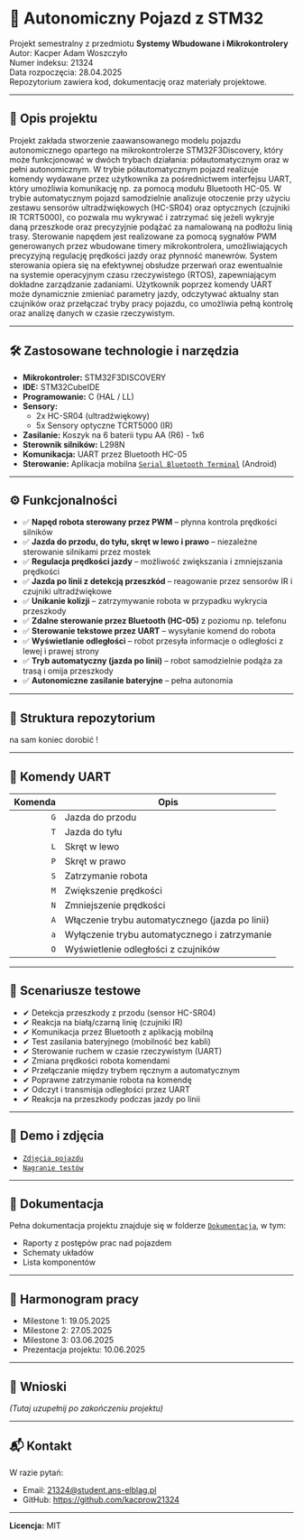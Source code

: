 # 🚗 Autonomiczny Pojazd z STM32

Projekt semestralny z przedmiotu **Systemy Wbudowane i Mikrokontrolery**  
Autor: Kacper Adam Woszczyło  
Numer indeksu: 21324  
Data rozpoczęcia: 28.04.2025   
Repozytorium zawiera kod, dokumentację oraz materiały projektowe.

---

## 📌 Opis projektu

Projekt zakłada stworzenie zaawansowanego modelu pojazdu autonomicznego opartego na mikrokontrolerze STM32F3Discovery, który może funkcjonować w dwóch trybach działania: półautomatycznym oraz w pełni autonomicznym. W trybie półautomatycznym pojazd realizuje komendy wydawane przez użytkownika za pośrednictwem interfejsu UART, który umożliwia komunikację np. za pomocą modułu Bluetooth HC-05. W trybie automatycznym pojazd samodzielnie analizuje otoczenie przy użyciu zestawu sensorów ultradźwiękowych (HC-SR04) oraz optycznych (czujniki IR TCRT5000), co pozwala mu wykrywać i zatrzymać się jeżeli wykryje daną przeszkode oraz precyzyjnie podążać za namalowaną na podłożu linią trasy. Sterowanie napędem jest realizowane za pomocą sygnałów PWM generowanych przez wbudowane timery mikrokontrolera, umożliwiających precyzyjną regulację prędkości jazdy oraz płynność manewrów. System sterowania opiera się na efektywnej obsłudze przerwań oraz ewentualnie na systemie operacyjnym czasu rzeczywistego (RTOS), zapewniającym dokładne zarządzanie zadaniami. Użytkownik poprzez komendy UART może dynamicznie zmieniać parametry jazdy, odczytywać aktualny stan czujników oraz przełączać tryby pracy pojazdu, co umożliwia pełną kontrolę oraz analizę danych w czasie rzeczywistym.

---

## 🛠️ Zastosowane technologie i narzędzia

- **Mikrokontroler:** STM32F3DISCOVERY
- **IDE:** STM32CubeIDE
- **Programowanie:** C (HAL / LL)
- **Sensory:**
  - 2x HC-SR04 (ultradźwiękowy)
  - 5x Sensory optyczne TCRT5000 (IR)
- **Zasilanie:** Koszyk na 6 baterii typu AA (R6) - 1x6
- **Sterownik silników:** L298N
- **Komunikacja:** UART przez Bluetooth HC-05
- **Sterowanie:** Aplikacja mobilna [`Serial Bluetooth Terminal`](https://play.google.com/store/apps/details?id=de.kai_morich.serial_bluetooth_terminal&hl=pl) (Android)

---

## ⚙️ Funkcjonalności

- ✅ **Napęd robota sterowany przez PWM** – płynna kontrola prędkości silników
- ✅ **Jazda do przodu, do tyłu, skręt w lewo i prawo** – niezależne sterowanie silnikami przez mostek
- ✅ **Regulacja prędkości jazdy** – możliwość zwiększania i zmniejszania prędkości
- ✅ **Jazda po linii z detekcją przeszkód** – reagowanie przez sensorów IR i czujniki ultradźwiękowe
- ✅ **Unikanie kolizji** – zatrzymywanie robota w przypadku wykrycia przeszkody
- ✅ **Zdalne sterowanie przez Bluetooth (HC-05)** z poziomu np. telefonu
- ✅ **Sterowanie tekstowe przez UART** – wysyłanie komend do robota
- ✅ **Wyświetlanie odległości** – robot przesyła informacje o odległości z lewej i prawej strony
- ✅ **Tryb automatyczny (jazda po linii)** – robot samodzielnie podąża za trasą i omija przeszkody
- ✅ **Autonomiczne zasilanie bateryjne** – pełna autonomia

---

## 📁 Struktura repozytorium

na sam koniec dorobić !

---

## 📡 Komendy UART

| Komenda | Opis                                      |
|--------:|-------------------------------------------|
| `G`     | Jazda do przodu                           |
| `T`     | Jazda do tyłu                             |
| `L`     | Skręt w lewo                              |
| `P`     | Skręt w prawo                             |
| `S`     | Zatrzymanie robota                        |
| `M`     | Zwiększenie prędkości                     |
| `N`     | Zmniejszenie prędkości                    |
| `A`     | Włączenie trybu automatycznego (jazda po linii) |
| `a`     | Wyłączenie trybu automatycznego i zatrzymanie |
| `O`     | Wyświetlenie odległości z czujników       |

---

## 🧪 Scenariusze testowe

- ✔ Detekcja przeszkody z przodu (sensor HC-SR04)
- ✔ Reakcja na białą/czarną linię (czujniki IR)
- ✔ Komunikacja przez Bluetooth z aplikacją mobilną
- ✔ Test zasilania bateryjnego (mobilność bez kabli)
- ✔ Sterowanie ruchem w czasie rzeczywistym (UART)
- ✔ Zmiana prędkości robota komendami
- ✔ Przełączanie między trybem ręcznym a automatycznym
- ✔ Poprawne zatrzymanie robota na komendę
- ✔ Odczyt i transmisja odległości przez UART
- ✔ Reakcja na przeszkody podczas jazdy po linii

---

## 📸 Demo i zdjęcia

- [`Zdjęcia pojazdu`](./Media/Zdjęcia)
- [`Nagranie testów`](./Media/Filmy)

---

## 📄 Dokumentacja

Pełna dokumentacja projektu znajduje się w folderze [`Dokumentacja`](./Dokumentacja/), w tym:
- Raporty z postępów prac nad pojazdem
- Schematy układów
- Lista komponentów

---

## 📅 Harmonogram pracy

- Milestone 1: 19.05.2025
- Milestone 2: 27.05.2025
- Milestone 3: 03.06.2025
- Prezentacja projektu: 10.06.2025

---

## 🧠 Wnioski

_(Tutaj uzupełnij po zakończeniu projektu)_

---

## 📬 Kontakt

W razie pytań:
-  Email:  21324@student.ans-elblag.pl
- GitHub:  https://github.com/kacprow21324

---

**Licencja:** MIT  
